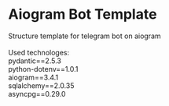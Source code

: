 # Aiogram Bot Template
Structure template for telegram bot on aiogram<br><br>
Used technologes:<br>
pydantic==2.5.3<br>
python-dotenv==1.0.1<br>
aiogram==3.4.1<br>
sqlalchemy==2.0.35<br>
asyncpg==0.29.0<br>

